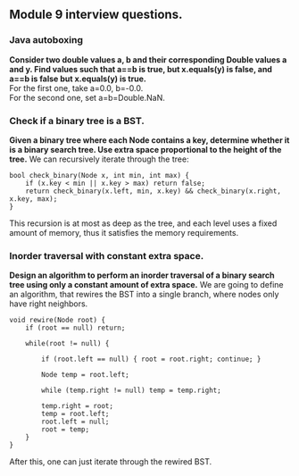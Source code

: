 ## Module 9 interview questions.


### Java autoboxing
**Consider  two double values a, b and their corresponding Double values a and y. Find values such that a==b is true, but x.equals(y) is false, and a==b is false but x.equals(y) is true.**  
For the first one, take a=0.0, b=-0.0.  
For the second one, set a=b=Double.NaN.

### Check if a binary tree is a BST.
**Given a binary tree where each Node contains a key, determine whether it is a binary search tree. Use extra space proportional to the height of the tree.**
We can recursively iterate through the tree:

    bool check_binary(Node x, int min, int max) {
        if (x.key < min || x.key > max) return false;
        return check_binary(x.left, min, x.key) && check_binary(x.right, x.key, max);
    }

This recursion is at most as deep as the tree, and each level uses a fixed amount of memory, thus it satisfies the memory requirements.

### Inorder traversal with constant extra space.
**Design an algorithm to perform an inorder traversal of a binary search tree using only a constant amount of extra space.**
We are going to define an algorithm, that rewires the BST into a single branch, where nodes only have right neighbors.

    void rewire(Node root) {
        if (root == null) return;

        while(root != null) {

            if (root.left == null) { root = root.right; continue; }

            Node temp = root.left;

            while (temp.right != null) temp = temp.right;

            temp.right = root;
            temp = root.left;
            root.left = null;
            root = temp;
        }
    }

After this, one can just iterate through the rewired BST.

